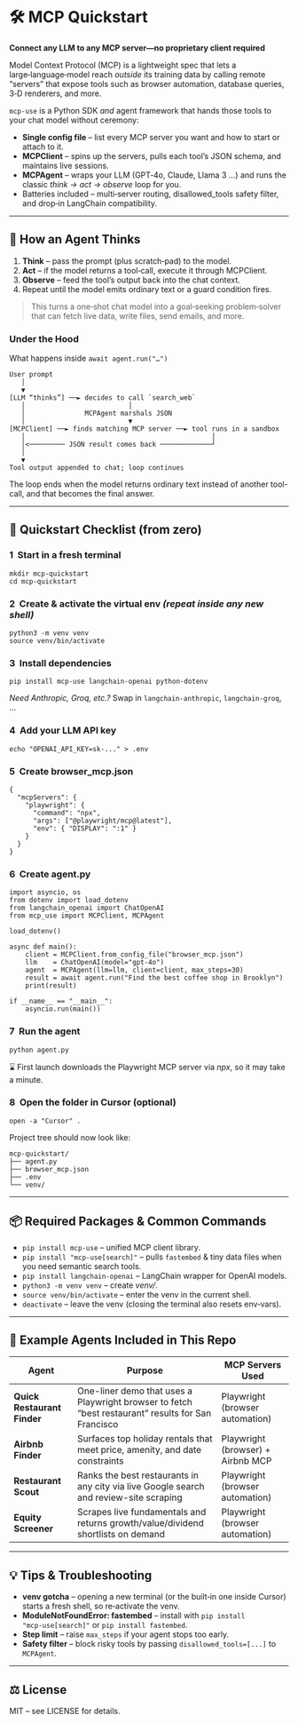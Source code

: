 # 🛠️ MCP Quickstart

**Connect any LLM to any MCP server—no proprietary client required**

Model Context Protocol (MCP) is a lightweight spec that lets a large‑language‑model reach *outside* its training data by calling remote “servers” that expose tools such as browser automation, database queries, 3‑D renderers, and more.

`mcp‑use` is a Python SDK *and* agent framework that hands those tools to your chat model without ceremony:

* **Single config file** – list every MCP server you want and how to start or attach to it.
* **MCPClient** – spins up the servers, pulls each tool’s JSON schema, and maintains live sessions.
* **MCPAgent** – wraps your LLM (GPT‑4o, Claude, Llama 3 …) and runs the classic *think → act → observe* loop for you.
* Batteries included – multi‑server routing, disallowed\_tools safety filter, and drop‑in LangChain compatibility.

---

## 🤖 How an Agent Thinks

1. **Think** – pass the prompt (plus scratch‑pad) to the model.
2. **Act** – if the model returns a tool‑call, execute it through MCPClient.
3. **Observe** – feed the tool’s output back into the chat context.
4. Repeat until the model emits ordinary text or a guard condition fires.

> This turns a one‑shot chat model into a goal‑seeking problem‑solver that can fetch live data, write files, send emails, and more.

### Under the Hood
What happens inside `await agent.run("…")`
```
User prompt
   │
   ▼
[LLM “thinks”] ──► decides to call `search_web`
   │                          │
   │               MCPAgent marshals JSON
   │                          ▼
[MCPClient] ──► finds matching MCP server ──► tool runs in a sandbox
   │                                               │
   │<───────── JSON result comes back ─────────────┘
   │
   ▼
Tool output appended to chat; loop continues
```
The loop ends when the model returns ordinary text instead of another tool-call, and that becomes the final answer.

---

## 🚀 Quickstart Checklist (from zero)

### 1  Start in a fresh terminal

```
mkdir mcp‑quickstart
cd mcp‑quickstart
```

### 2  Create & activate the virtual env *(repeat inside any new shell)*

```
python3 -m venv venv
source venv/bin/activate
```

### 3  Install dependencies

```
pip install mcp‑use langchain‑openai python‑dotenv
```

*Need Anthropic, Groq, etc.?* Swap in `langchain‑anthropic`, `langchain‑groq`, …

### 4  Add your LLM API key

```
echo "OPENAI_API_KEY=sk‑..." > .env
```

### 5  Create **browser\_mcp.json**

```
{
  "mcpServers": {
    "playwright": {
      "command": "npx",
      "args": ["@playwright/mcp@latest"],
      "env": { "DISPLAY": ":1" }
    }
  }
}
```

### 6  Create **agent.py**

```
import asyncio, os
from dotenv import load_dotenv
from langchain_openai import ChatOpenAI
from mcp_use import MCPClient, MCPAgent

load_dotenv()

async def main():
    client = MCPClient.from_config_file("browser_mcp.json")
    llm    = ChatOpenAI(model="gpt‑4o")
    agent  = MCPAgent(llm=llm, client=client, max_steps=30)
    result = await agent.run("Find the best coffee shop in Brooklyn")
    print(result)

if __name__ == "__main__":
    asyncio.run(main())
```

### 7  Run the agent

```
python agent.py
```

⌛ First launch downloads the Playwright MCP server via *npx*, so it may take a minute.

### 8  Open the folder in Cursor (optional)

```
open -a "Cursor" .
```

Project tree should now look like:

```
mcp‑quickstart/
├── agent.py
├── browser_mcp.json
├── .env
└── venv/
```

---

## 📦 Required Packages & Common Commands

* `pip install mcp‑use` – unified MCP client library.
* `pip install "mcp‑use[search]"` – pulls `fastembed` & tiny data files when you need semantic search tools.
* `pip install langchain‑openai` – LangChain wrapper for OpenAI models.
* `python3 -m venv venv` – create *venv/*.
* `source venv/bin/activate` – enter the venv in the current shell.
* `deactivate` – leave the venv (closing the terminal also resets env‑vars).

---

## 🧩 Example Agents Included in This Repo

| Agent                    | Purpose                                                                                               | MCP Servers Used                        |
| ------------------------ | ------------------------------------------------------------------------------------------------------ | --------------------------------------- |
| **Quick Restaurant Finder** | One-liner demo that uses a Playwright browser to fetch “best restaurant” results for San Francisco | Playwright (browser automation)         |
| **Airbnb Finder**        | Surfaces top holiday rentals that meet price, amenity, and date constraints                            | Playwright (browser) + Airbnb MCP       |
| **Restaurant Scout**     | Ranks the best restaurants in any city via live Google search and review-site scraping                 | Playwright (browser automation)         |
| **Equity Screener**      | Scrapes live fundamentals and returns growth/value/dividend shortlists on demand                       | Playwright (browser automation)         |


---

## 💡 Tips & Troubleshooting

* **venv gotcha** – opening a new terminal (or the built‑in one inside Cursor) starts a fresh shell, so re‑activate the venv.
* **ModuleNotFoundError: fastembed** – install with `pip install "mcp‑use[search]"` or `pip install fastembed`.
* **Step limit** – raise `max_steps` if your agent stops too early.
* **Safety filter** – block risky tools by passing `disallowed_tools=[...]` to `MCPAgent`.

---

## ⚖️ License

MIT – see LICENSE for details.
